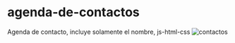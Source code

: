 # agenda-de-contactos
Agenda de contacto, incluye solamente el nombre, js-html-css
![contactos](https://user-images.githubusercontent.com/60888517/90321993-667c8d00-df14-11ea-8e3c-495c378ec6c1.JPG)
